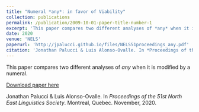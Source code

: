 ```yaml
---
title: "Numeral *any*: in favor of Viability"
collection: publications
permalink: /publication/2009-10-01-paper-title-number-1
excerpt: 'This paper compares two different analyses of *any* when it is modified by a numeral.'
date: 2020
venue: 'NELS'
paperurl: 'http://jpalucci.github.io/files/NELS51proceedings_any.pdf'
citation: 'Jonathan Palucci & Luis Alonso-Ovalle. In *Proceedings of the 51st North East Linguistics Society*. Montreal, Quebec. November, 2020.'
---
```

This paper compares two different analyses of *any* when it is modified by a numeral.

[Download paper here](http://jpalucci.github.io/files/NELS51proceedings_any.pdf)

Jonathan Palucci & Luis Alonso-Ovalle. In *Proceedings of the 51st North East Linguistics Society*. Montreal, Quebec. November, 2020.

